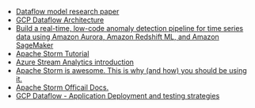 * [Dataflow model research paper](https://static.googleusercontent.com/media/research.google.com/en//pubs/archive/43864.pdf)
* [GCP Dataflow Architecture](https://2021.beamsummit.org/slides/b04-DataflowArchitecture.pdf)
* [Build a real-time, low-code anomaly detection pipeline for time series data using Amazon Aurora, Amazon Redshift ML, and Amazon SageMaker
](https://aws.amazon.com/blogs/database/build-a-real-time-low-code-anomaly-detection-pipeline-for-time-series-data-using-amazon-aurora-amazon-redshift-ml-and-amazon-sagemaker/)
* [Apache Storm Tutorial](https://storm.apache.org/releases/current/Tutorial.html)
* [Azure Stream Analytics introduction](https://github.com/uglide/azure-content/blob/master/articles/stream-analytics/stream-analytics-introduction.md)
* [Apache Storm is awesome. This is why (and how) you should be using it.
](https://www.freecodecamp.org/news/apache-storm-is-awesome-this-is-why-you-should-be-using-it-d7c37519a427/)
* [Apache Storm Officail Docs.](https://storm.apache.org/about/multi-language.html)
* [GCP Dataflow - Application Deployment and testing strategies](https://cloud.google.com/architecture/application-deployment-and-testing-strategies)
